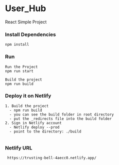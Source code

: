 # User_Hub
React Simple Project

### Install Dependencies

```
npm install
```

### Run

```
Run the Project
npm run start

Build the project
npm run build
```

### Deploy it on Netlify
```
1. Build the project
  - npm run build
  - you can see the build folder in root directory
  - put the _redirects file into the build folder
2. Sign in Netlify account
  - Netlify deploy --prod
  - point to the directory: ./build
  

```
### Netlify URL
```
 https://trusting-bell-4aecc0.netlify.app/
```